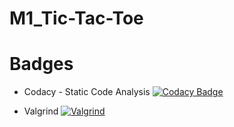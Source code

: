 # M1_Tic-Tac-Toe
# Badges







* Codacy - Static Code Analysis 
  [![Codacy Badge](https://app.codacy.com/project/badge/Grade/86959ca252e4488d8fc7c51c468e2ef7)](https://www.codacy.com/gh/AVINASH-P-1912/M1_Tic-Tac-Toe/dashboard?utm_source=github.com&amp;utm_medium=referral&amp;utm_content=AVINASH-P-1912/M1_Tic-Tac-Toe&amp;utm_campaign=Badge_Grade)
  
  
 * Valgrind
 [![Valgrind](https://github.com/AVINASH-P-1912/M1_Tic-Tac-Toe/actions/workflows/valgrind.yml/badge.svg)](https://github.com/AVINASH-P-1912/M1_Tic-Tac-Toe/actions/workflows/valgrind.yml)
